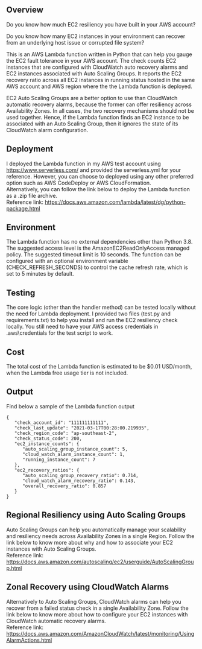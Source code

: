 ## Overview
Do you know how much EC2 resiliency you have built in your AWS account?<br/>

Do you know how many EC2 instances in your environment can recover from an underlying host issue or corrupted file system?<br/>

This is an AWS Lambda function written in Python that can help you gauge the EC2 fault tolerance in your AWS account. The check counts EC2 instances that are configured with CloudWatch auto recovery alarms and EC2 instances associated with Auto Scaling Groups. It reports the EC2 recovery ratio across all EC2 instances in running status hosted in the same AWS account and AWS region where the the Lambda function is deployed.<br/>

EC2 Auto Scaling Groups are a better option to use than CloudWatch automatic recovery alarms, because the former can offer resiliency across Availability Zones. In all cases, the two recovery mechanisms should not be used together. Hence, if the Lambda function finds an EC2 instance to be associated with an Auto Scaling Group, then it ignores the state of its CloudWatch alarm configuration.

## Deployment
I deployed the Lambda function in my AWS test account using https://www.serverless.com/ and provided the serverless.yml for your reference. However, you can choose to deployed using any other preferred option such as AWS CodeDeploy or AWS CloudFormation.<br/>
Alternatively, you can follow the link below to deploy the Lambda function as a .zip file archive.<br/>
Reference link: https://docs.aws.amazon.com/lambda/latest/dg/python-package.html

## Environment
The Lambda function has no external dependencies other than Python 3.8. The suggested access level is the AmazonEC2ReadOnlyAccess managed policy. The suggested timeout limit is 10 seconds. The function can be configured with an optional environment variable (CHECK_REFRESH_SECONDS) to control the cache refresh rate, which is set to 5 minutes by default. 

## Testing
The core logic (other than the handler method) can be tested locally without the need for Lambda deployment. I provided two files (test.py and requirements.txt) to help you install and run the EC2 resiliency check locally. You still need to have your AWS access credentials in .aws\credentials for the test script to work. 

## Cost
The total cost of the Lambda function is estimated to be $0.01 USD/month, when the Lambda free usage tier is not included. 

## Output
Find below a sample of the Lambda function output
```
{
   "check_account_id": "111111111111",
   "check_last_update": "2021-03-17T00:28:00.219935",
   "check_region_code": "ap-southeast-2",
   "check_status_code": 200,
   "ec2_instance_counts": {
      "auto_scaling_group_instance_count": 5,
      "cloud_watch_alarm_instance_count": 1,
      "running_instance_count": 7
   },
   "ec2_recovery_ratios": {
      "auto_scaling_group_recovery_ratio": 0.714,
      "cloud_watch_alarm_recovery_ratio": 0.143,
      "overall_recovery_ratio": 0.857
   }
}
```
## Regional Resiliency using Auto Scaling Groups 
Auto Scaling Groups can help you automatically manage your scalability and resiliency needs across Availability Zones in a single Region. Follow the link below to know more about why and how to associate your EC2 instances with Auto Scaling Groups.<br/>
Reference link: https://docs.aws.amazon.com/autoscaling/ec2/userguide/AutoScalingGroup.html

## Zonal Recovery using CloudWatch Alarms
Alternatively to Auto Scaling Groups, CloudWatch alarms can help you recover from a failed status check in a single Availability Zone. Follow the link below to know more about how to configure your EC2 instances with CloudWatch automatic recovery alarms.<br/>
Reference link: https://docs.aws.amazon.com/AmazonCloudWatch/latest/monitoring/UsingAlarmActions.html
